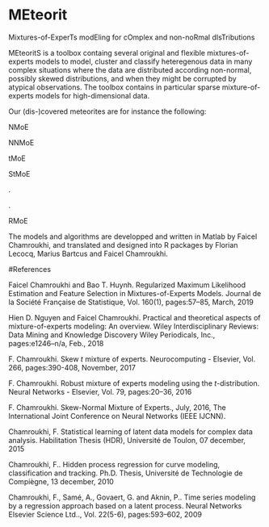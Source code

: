 # MEteorit
Mixtures-of-ExperTs modEling for cOmplex and non-noRmal dIsTributions

MEteoritS is a toolbox containg several original and flexible mixtures-of-experts models to model, cluster and classify heteregenous data in many complex situations where the data are distributed according non-normal, possibly skewed distributions, and when they might be corrupted by atypical observations. The toolbox contains in particular sparse mixture-of-experts models for high-dimensional data. 


Our (dis-)covered meteorites are for instance the following:

NMoE

NNMoE

tMoE

StMoE

.

.

RMoE


The models and algorithms are developped and written in Matlab by Faicel Chamroukhi, and translated and designed into R packages by Florian Lecocq, Marius Bartcus and Faicel Chamroukhi.

#References

Faicel Chamroukhi and Bao T. Huynh. Regularized Maximum Likelihood Estimation and Feature Selection in Mixtures-of-Experts Models. Journal de la Société Française de Statistique, Vol. 160(1), pages:57–85, March, 2019 

Hien D. Nguyen and Faicel Chamroukhi. Practical and theoretical aspects of mixture-of-experts modeling: An overview. Wiley Interdisciplinary Reviews: Data Mining and Knowledge Discovery Wiley Periodicals, Inc., pages:e1246–n/a, Feb., 2018

F. Chamroukhi. Skew $t$ mixture of experts. Neurocomputing - Elsevier, Vol. 266, pages:390-408, November, 2017 

F. Chamroukhi. Robust mixture of experts modeling using the $t$-distribution. Neural Networks - Elsevier, Vol. 79, pages:20–36, 2016

F. Chamroukhi. Skew-Normal Mixture of Experts., July, 2016, The International Joint Conference on Neural Networks (IEEE IJCNN).

Chamroukhi, F. Statistical learning of latent data models for complex data analysis. Habilitation Thesis (HDR), Université de Toulon, 07 december, 2015 


Chamroukhi, F.. Hidden process regression for curve modeling, classification and tracking. Ph.D. Thesis, Université de Technologie de Compiègne, 13 december, 2010

Chamroukhi, F., Samé, A., Govaert, G. and Aknin, P.. Time series modeling by a regression approach based on a latent process. Neural Networks Elsevier Science Ltd.., Vol. 22(5-6), pages:593–602, 2009
